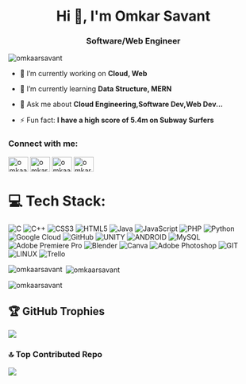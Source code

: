 <h1 align="center">Hi 👋, I'm Omkar Savant</h1>
<h3 align="center">Software/Web Engineer</h3>

<p align="left"> <img src="https://komarev.com/ghpvc/?username=omkaarsavant&label=Profile%20views&color=0e75b6&style=flat" alt="omkaarsavant" /> </p>

- 🔭 I’m currently working on **Cloud, Web**

- 🌱 I’m currently learning **Data Structure, MERN**

- 💬 Ask me about **Cloud Engineering,Software Dev,Web Dev...**
  
- ⚡ Fun fact: **I have a high score of 5.4m on Subway Surfers**

<h3 align="left">Connect with me:</h3>
<p align="left">
<a href="https://twitter.com/omkaarsavant" target="blank"><img align="center" src="https://raw.githubusercontent.com/rahuldkjain/github-profile-readme-generator/master/src/images/icons/Social/twitter.svg" alt="omkaarsavant" height="30" width="40" /></a>
<a href="https://linkedin.com/in/omkar-savant" target="blank"><img align="center" src="https://raw.githubusercontent.com/rahuldkjain/github-profile-readme-generator/master/src/images/icons/Social/linked-in-alt.svg" alt="omkar-savant" height="30" width="40" /></a>
<a href="https://www.leetcode.com/omkaarsavant" target="blank"><img align="center" src="https://raw.githubusercontent.com/rahuldkjain/github-profile-readme-generator/master/src/images/icons/Social/leet-code.svg" alt="omkaarsavant" height="30" width="40" /></a>
<a href="https://auth.geeksforgeeks.org/user/omkarsavant/profile" target="blank"><img align="center" src="https://raw.githubusercontent.com/rahuldkjain/github-profile-readme-generator/master/src/images/icons/Social/geeks-for-geeks.svg" alt="omkarsavant/profile" height="30" width="40" /></a>
</p>

# 💻 Tech Stack:
![C](https://img.shields.io/badge/c-%2300599C.svg?style=for-the-badge&logo=c&logoColor=white) ![C++](https://img.shields.io/badge/c++-%2300599C.svg?style=for-the-badge&logo=c%2B%2B&logoColor=white) ![CSS3](https://img.shields.io/badge/css3-%231572B6.svg?style=for-the-badge&logo=css3&logoColor=white) ![HTML5](https://img.shields.io/badge/html5-%23E34F26.svg?style=for-the-badge&logo=html5&logoColor=white) ![Java](https://img.shields.io/badge/java-%23ED8B00.svg?style=for-the-badge&logo=java&logoColor=white) ![JavaScript](https://img.shields.io/badge/javascript-%23323330.svg?style=for-the-badge&logo=javascript&logoColor=%23F7DF1E) ![PHP](https://img.shields.io/badge/php-%23777BB4.svg?style=for-the-badge&logo=php&logoColor=white) ![Python](https://img.shields.io/badge/python-3670A0?style=for-the-badge&logo=python&logoColor=ffdd54) ![Google Cloud](https://img.shields.io/badge/Google%20Cloud-%234285F4.svg?style=for-the-badge&logo=google-cloud&logoColor=white) ![GitHub](https://img.shields.io/badge/GitHub-%23121011.svg?style=for-the-badge&logo=github&logoColor=white) ![UNITY](https://img.shields.io/badge/Unity-%2320232a.svg?style=for-the-badge&logo=unity&logoColor=white) ![ANDROID](https://img.shields.io/badge/android-%2320232a.svg?style=for-the-badge&logo=android&logoColor=%a4c639) ![MySQL](https://img.shields.io/badge/mysql-%2300f.svg?style=for-the-badge&logo=mysql&logoColor=white) ![Adobe Premiere Pro](https://img.shields.io/badge/Adobe%20Premiere%20Pro-9999FF.svg?style=for-the-badge&logo=Adobe%20Premiere%20Pro&logoColor=white) ![Blender](https://img.shields.io/badge/blender-%23F5792A.svg?style=for-the-badge&logo=blender&logoColor=white) ![Canva](https://img.shields.io/badge/Canva-%2300C4CC.svg?style=for-the-badge&logo=Canva&logoColor=white) ![Adobe Photoshop](https://img.shields.io/badge/adobephotoshop-%2331A8FF.svg?style=for-the-badge&logo=adobephotoshop&logoColor=white) ![GIT](https://img.shields.io/badge/Git-fc6d26?style=for-the-badge&logo=git&logoColor=white) ![LINUX](https://img.shields.io/badge/Linux-FCC624?style=for-the-badge&logo=linux&logoColor=black) ![Trello](https://img.shields.io/badge/Trello-%23026AA7.svg?style=for-the-badge&logo=Trello&logoColor=white)

<p><img align="left" src="https://github-readme-stats.vercel.app/api/top-langs?username=omkaarsavant&show_icons=true&locale=en&layout=compact" alt="omkaarsavant" /></p>

<p>&nbsp;<img align="center" src="https://github-readme-stats.vercel.app/api?username=omkaarsavant&show_icons=true&locale=en" alt="omkaarsavant" /></p>

<p><img align="center" src="https://github-readme-streak-stats.herokuapp.com/?user=omkaarsavant&" alt="omkaarsavant" /></p>

## 🏆 GitHub Trophies
![](https://github-profile-trophy.vercel.app/?username=omkaarsavant&theme=nord&no-frame=false&no-bg=false&margin-w=4)

### 🔝 Top Contributed Repo
![](https://github-contributor-stats.vercel.app/api?username=omkaarsavant&limit=5&theme=dark&combine_all_yearly_contributions=true)



<!--### Hello there 👋 I'm Omkar Savant

### Software/Web Engineer
- 🔭 I’m currently working on: __Cloud,Web__ 
- 🌱 I’m currently learning: __Data Structures, MERN__
- 💬 Ask me about __Cloud Engineering,Software Dev,Web Dev...__
- ⚡ Fun fact: I have a highscore of 5.4m on Subway Surfers

<br/>

### Contact me:

<a href="https://twitter.com/omkaarsavant"><svg role="img" viewBox="0 0 24 24" xmlns="http://www.w3.org/2000/svg"><img src="M18.901 1.153h3.68l-8.04 9.19L24 22.846h-7.406l-5.8-7.584-6.638 7.584H.474l8.6-9.83L0 1.154h7.594l5.243 6.932ZM17.61 20.644h2.039L6.486 3.24H4.298Z"/></svg></a>
<a href="https://twitter.com/Colin_But"><img src="https://www.vectorlogo.zone/logos/twitter/twitter-icon.svg" width="40" height="40"/></a>
<a href="https://www.linkedin.com/in/colinbut/"><img src="https://www.vectorlogo.zone/logos/linkedin/linkedin-icon.svg" width="40" height="40"/></a>
<a href="https://www.pinterest.co.uk/colinbut"><img src="https://www.vectorlogo.zone/logos/pinterest/pinterest-icon.svg" width="40" height="40"/></a>-->









<!--
**omkaarsavant/omkaarsavant** is a ✨ _special_ ✨ repository because its `README.md` (this file) appears on your GitHub profile.

Here are some ideas to get you started:

- 🔭 I’m currently working on ...
- 🌱 I’m currently learning ...
- 👯 I’m looking to collaborate on ...
- 🤔 I’m looking for help with ...
- 💬 Ask me about ...
- 📫 How to reach me: ...
- 😄 Pronouns: ...
- ⚡ Fun fact: ...
-->
